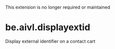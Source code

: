 This extension is no longer required or maintained

be.aivl.displayextid
====================

Display external identifier on a contact cart
